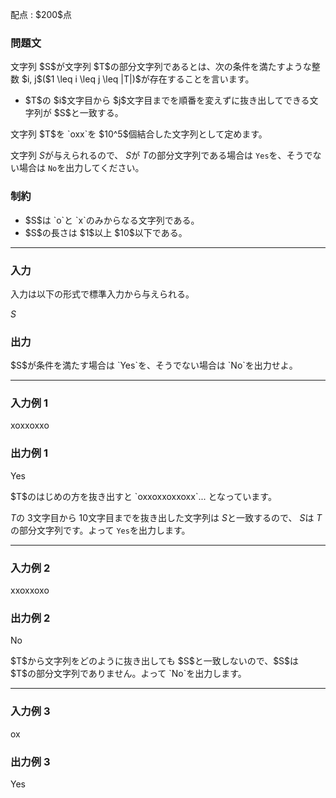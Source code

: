 
<div>

<span>

<span>

<p>
配点 : $200$点
</p>

<div>

<section>

### **問題文**

<p>
文字列 $S$が文字列 $T$の部分文字列であるとは、次の条件を満たすような整数 $i, j$($1 \leq i \leq j \leq |T|)$が存在することを言います。
</p>

<ul>

<li>
$T$の $i$文字目から $j$文字目までを順番を変えずに抜き出してできる文字列が $S$と一致する。
</li>

</ul>

<p>
文字列 $T$を `oxx`を $10^5$個結合した文字列として定めます。

文字列 $S$が与えられるので、 $S$が $T$の部分文字列である場合は `Yes`を、そうでない場合は `No`を出力してください。
</p>

</section>

</div>

<div>

<section>

### **制約**

<ul>

<li>
$S$は `o`と `x`のみからなる文字列である。
</li>

<li>
$S$の長さは $1$以上 $10$以下である。
</li>

</ul>

</section>

</div>

---

<div>

<div>

<section>

### **入力**

<p>
入力は以下の形式で標準入力から与えられる。
</p>

<div>

$S$
</div>

</section>

</div>

<div>

<section>

### **出力**

<p>
$S$が条件を満たす場合は `Yes`を、そうでない場合は `No`を出力せよ。
</p>

</section>

</div>

</div>

---

<div>

<section>

### **入力例 1**

<div>

xoxxoxxo

</div>

</section>

</div>

<div>

<section>

### **出力例 1**

<div>

Yes

</div>

<p>
$T$のはじめの方を抜き出すと `oxxoxxoxxoxx`... となっています。

$T$の $3$文字目から $10$文字目までを抜き出した文字列は $S$と一致するので、 $S$は $T$の部分文字列です。よって `Yes`を出力します。
</p>

</section>

</div>

---

<div>

<section>

### **入力例 2**

<div>

xxoxxoxo

</div>

</section>

</div>

<div>

<section>

### **出力例 2**

<div>

No

</div>

<p>
$T$から文字列をどのように抜き出しても $S$と一致しないので、$S$は $T$の部分文字列でありません。よって `No`を出力します。
</p>

</section>

</div>

---

<div>

<section>

### **入力例 3**

<div>

ox

</div>

</section>

</div>

<div>

<section>

### **出力例 3**

<div>

Yes

</div>

</section>

</div>

</span>

</span>

</div>
